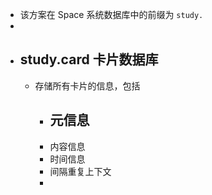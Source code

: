 - 该方案在 Space 系统数据库中的前缀为 `study.`
-
- ## study.card 卡片数据库
	- 存储所有卡片的信息，包括
		- 元信息
			-
		- 内容信息
		- 时间信息
		- 间隔重复上下文
		-